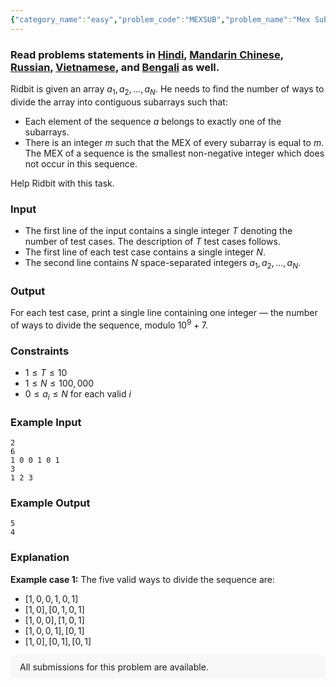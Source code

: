 ```yaml
---
{"category_name":"easy","problem_code":"MEXSUB","problem_name":"Mex Subsequence","problemComponents":{"constraints":"","constraintsState":false,"subtasks":"","subtasksState":false,"inputFormat":"","inputFormatState":false,"outputFormat":"","outputFormatState":false,"sampleTestCases":{"0":{"id":1,"input":"2\r\n6\r\n1 0 0 1 0 1\r\n3\r\n1 2 3","output":"5\r\n4","explanation":"**Example case 1:** The five valid ways to divide the sequence are:\r\n- $[1, 0, 0, 1, 0, 1]$\r\n- $[1, 0], [0, 1, 0, 1]$\r\n- $[1, 0, 0], [1, 0, 1]$\r\n- $[1, 0, 0, 1], [0, 1]$\r\n- $[1, 0], [0, 1], [0, 1]$","isDeleted":false}}},"video_editorial_url":"https://youtu.be/zn9mD2SRG5o","languages_supported":{"0":"CPP14","1":"C","2":"JAVA","3":"PYTH 3.6","4":"CPP17","5":"PYTH","6":"PYP3","7":"CS2","8":"ADA","9":"PYPY","10":"TEXT","11":"PAS fpc","12":"NODEJS","13":"RUBY","14":"PHP","15":"GO","16":"HASK","17":"TCL","18":"PERL","19":"SCALA","20":"LUA","21":"kotlin","22":"BASH","23":"JS","24":"LISP sbcl","25":"rust","26":"PAS gpc","27":"BF","28":"CLOJ","29":"R","30":"D","31":"CAML","32":"FORT","33":"ASM","34":"swift","35":"FS","36":"WSPC","37":"LISP clisp","38":"SQL","39":"SCM guile","40":"PERL6","41":"ERL","42":"CLPS","43":"ICK","44":"NICE","45":"PRLG","46":"ICON","47":"COB","48":"SCM chicken","49":"PIKE","50":"SCM qobi","51":"ST","52":"SQLQ","53":"NEM"},"max_timelimit":1,"source_sizelimit":50000,"problem_author":"ridbit10","problem_tester":"","date_added":"13-12-2020","tags":{"0":"cook126","1":"dynamic","2":"easy","3":"ridbit10"},"problem_difficulty_level":"Easy","best_tag":"Dynamic Programming","editorial_url":"https://discuss.codechef.com/problems/MEXSUB","time":{"view_start_date":1104528600,"submit_start_date":1104528600,"visible_start_date":1104528600,"end_date":1735669800},"is_direct_submittable":false,"problemDiscussURL":"https://discuss.codechef.com/search?q=MEXSUB","is_proctored":false,"visitedContests":{},"layout":"problem"}
---
```

### Read problems statements in [Hindi](https://www.codechef.com/download/translated/COOK126/hindi/MEXSUB.pdf), [Mandarin Chinese](https://www.codechef.com/download/translated/COOK126/mandarin/MEXSUB.pdf), [Russian](https://www.codechef.com/download/translated/COOK126/russian/MEXSUB.pdf), [Vietnamese](https://www.codechef.com/download/translated/COOK126/vietnamese/MEXSUB.pdf), and [Bengali](https://www.codechef.com/download/translated/COOK126/bengali/MEXSUB.pdf) as well.

Ridbit is given an array $a_1, a_2, \ldots, a_N$. He needs to find the number of ways to divide the array into contiguous subarrays such that:
- Each element of the sequence $a$ belongs to exactly one of the subarrays.
- There is an integer $m$ such that the MEX of every subarray is equal to $m$. The MEX of a sequence is the smallest non-negative integer which does not occur in this sequence.

Help Ridbit with this task.

### Input
- The first line of the input contains a single integer $T$ denoting the number of test cases. The description of $T$ test cases follows.
- The first line of each test case contains a single integer $N$.
- The second line contains $N$ space-separated integers $a_1, a_2, \ldots, a_N$.

### Output
For each test case, print a single line containing one integer ― the number of ways to divide the sequence, modulo $10^9 + 7$.

### Constraints
- $1 \leq T \leq 10$
- $1 \leq N \leq 100,000$
- $0 \leq a_i \leq N$ for each valid $i$

### Example Input
```
2
6
1 0 0 1 0 1
3
1 2 3
```

### Example Output
```
5
4
```

### Explanation
**Example case 1:** The five valid ways to divide the sequence are:
- $[1, 0, 0, 1, 0, 1]$
- $[1, 0], [0, 1, 0, 1]$
- $[1, 0, 0], [1, 0, 1]$
- $[1, 0, 0, 1], [0, 1]$
- $[1, 0], [0, 1], [0, 1]$

<aside style='background: #f8f8f8;padding: 10px 15px;'><div>All submissions for this problem are available.</div></aside>